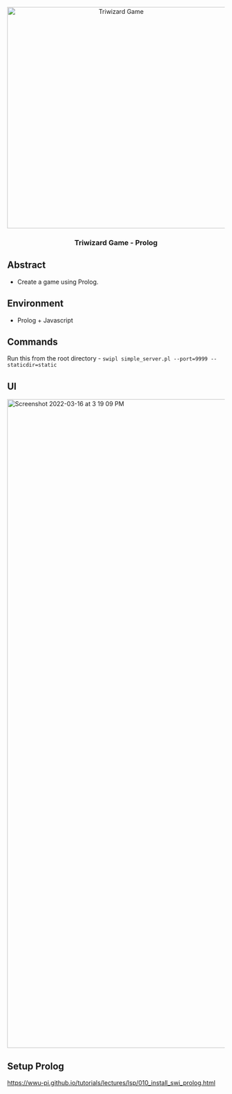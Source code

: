 <p align="center">
  <img  alt="Triwizard Game" height="512px" width="512px" src="https://dashboard.snapcraft.io/site_media/appmedia/2020/04/Prolog-logo-512.png">
</p>

<h3 align="center">Triwizard Game - Prolog</h3>

## Abstract
- Create a game using Prolog.
## Environment
- Prolog + Javascript

## Commands
Run this from the root directory -  `swipl simple_server.pl --port=9999 --staticdir=static` 

## UI
<img width="1500" alt="Screenshot 2022-03-16 at 3 19 09 PM" src="https://user-images.githubusercontent.com/26850905/158624853-6d3e2588-e3bb-4053-a3da-24d2e521afea.png">


## Setup Prolog
https://wwu-pi.github.io/tutorials/lectures/lsp/010_install_swi_prolog.html

